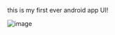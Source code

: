 this is my first ever android app UI!



![image](https://user-images.githubusercontent.com/72182484/182806884-3827ac58-f1ff-4b74-87eb-6e5d9d354fb4.png)
